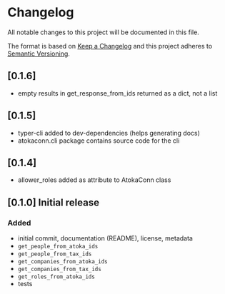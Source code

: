# Changelog

All notable changes to this project will be documented in this file.

The format is based on [Keep a Changelog](<http://keepachangelog.com/en/1.0.0/>)
and this project adheres to [Semantic Versioning](<http://semver.org/spec/v2.0.0.html>).

## [0.1.6]
- empty results in get_response_from_ids returned as a dict, not a list

## [0.1.5]
- typer-cli added to dev-dependencies (helps generating docs)
- atokaconn.cli package contains source code for the cli

## [0.1.4] 
- allower_roles added as attribute to AtokaConn class

## [0.1.0] Initial release

### Added
- initial commit, documentation (README), license, metadata
- `get_people_from_atoka_ids`
- `get_people_from_tax_ids`
- `get_companies_from_atoka_ids`
- `get_companies_from_tax_ids`
- `get_roles_from_atoka_ids`
- tests